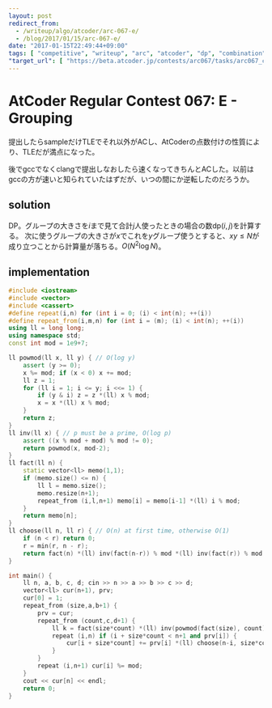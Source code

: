 ```yaml
---
layout: post
redirect_from:
  - /writeup/algo/atcoder/arc-067-e/
  - /blog/2017/01/15/arc-067-e/
date: "2017-01-15T22:49:44+09:00"
tags: [ "competitive", "writeup", "arc", "atcoder", "dp", "combination" ]
"target_url": [ "https://beta.atcoder.jp/contests/arc067/tasks/arc067_c" ]
---
```


# AtCoder Regular Contest 067: E - Grouping

提出したらsampleだけTLEでそれ以外がACし、AtCoderの点数付けの性質により、TLEだが満点になった。

後でgccでなくclangで提出しなおしたら速くなってきちんとACした。以前はgccの方が速いと知られていたはずだが、いつの間にか逆転したのだろうか。

## solution

DP。グループの大きさを$i$まで見て合計$j$人使ったときの場合の数$\mathrm{dp}(i,j)$を計算する。
次に使うグループの大きさが$x$でこれを$y$グループ使うとすると、$xy \le N$が成り立つことから計算量が落ちる。$O(N^2\log N)$。

## implementation

``` c++
#include <iostream>
#include <vector>
#include <cassert>
#define repeat(i,n) for (int i = 0; (i) < int(n); ++(i))
#define repeat_from(i,m,n) for (int i = (m); (i) < int(n); ++(i))
using ll = long long;
using namespace std;
const int mod = 1e9+7;

ll powmod(ll x, ll y) { // O(log y)
    assert (y >= 0);
    x %= mod; if (x < 0) x += mod;
    ll z = 1;
    for (ll i = 1; i <= y; i <<= 1) {
        if (y & i) z = z *(ll) x % mod;
        x = x *(ll) x % mod;
    }
    return z;
}
ll inv(ll x) { // p must be a prime, O(log p)
    assert ((x % mod + mod) % mod != 0);
    return powmod(x, mod-2);
}
ll fact(ll n) {
    static vector<ll> memo(1,1);
    if (memo.size() <= n) {
        ll l = memo.size();
        memo.resize(n+1);
        repeat_from (i,l,n+1) memo[i] = memo[i-1] *(ll) i % mod;
    }
    return memo[n];
}
ll choose(ll n, ll r) { // O(n) at first time, otherwise O(1)
    if (n < r) return 0;
    r = min(r, n - r);
    return fact(n) *(ll) inv(fact(n-r)) % mod *(ll) inv(fact(r)) % mod;
}

int main() {
    ll n, a, b, c, d; cin >> n >> a >> b >> c >> d;
    vector<ll> cur(n+1), prv;
    cur[0] = 1;
    repeat_from (size,a,b+1) {
        prv = cur;
        repeat_from (count,c,d+1) {
            ll k = fact(size*count) *(ll) inv(powmod(fact(size), count)) % mod * inv(fact(count)) % mod;
            repeat (i,n) if (i + size*count < n+1 and prv[i]) {
                cur[i + size*count] += prv[i] *(ll) choose(n-i, size*count) % mod * k % mod;
            }
        }
        repeat (i,n+1) cur[i] %= mod;
    }
    cout << cur[n] << endl;
    return 0;
}
```
